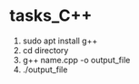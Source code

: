 # tasks_C++

1. sudo apt install g++
2. cd directory
3. g++ name.cpp -o output_file
4. ./output_file
